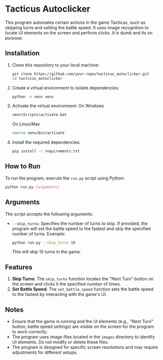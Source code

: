 # Tacticus Autoclicker

This program automates certain actions in the game Tacticus, such as skipping turns and setting the battle speed. It uses image recognition to locate UI elements on the screen and perform clicks. It *is* dumb and its on purpose.

## Installation


1. Clone this repository to your local machine:
   ```sh
   git clone https://github.com/your-repo/tacticus_autoclicker.git
   cd tacticus_autoclicker
   ```

2. Create a virtual environment to isolate dependencies:
   ```sh
   python -m venv venv
   ```

3. Activate the virtual environment:
    On Windows
    ```bat
    venv\Scripts\activate.bat
    ```
    On Linux/Mac
    ```sh
    source venv/bin/activate
    ```

4. Install the required dependencies:
   ```sh
   pip install -r requirements.txt
   ```

## How to Run

To run the program, execute the `run.py` script using Python:

```sh
python run.py [arguments]
```

## Arguments

The script accepts the following arguments:

- `--skip_turns`: Specifies the number of turns to skip. If provided, the program will set the battle speed to the fastest and skip the specified number of turns. Example:
  ```sh
  python run.py --skip_turns 10
  ```
  This will skip 10 turns in the game.

## Features

1. **Skip Turns**: The `skip_turns` function locates the "Next Turn" button on the screen and clicks it the specified number of times.
2. **Set Battle Speed**: The `set_battle_speed` function sets the battle speed to the fastest by interacting with the game's UI.

## Notes

- Ensure that the game is running and the UI elements (e.g., "Next Turn" button, battle speed settings) are visible on the screen for the program to work correctly.
- The program uses image files located in the `images` directory to identify UI elements. Do not modify or delete these files.
- The program is designed for specific screen resolutions and may require adjustments for different setups.